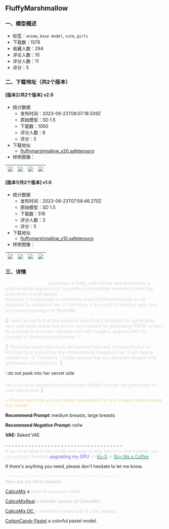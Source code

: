 ## FluffyMarshmallow
### 一、模型概述

- 标签：`anime`, `base model`, `cute`, `girls`
- 下载数：1579
- 收藏人数：294
- 评论人数：10
- 评分人数：11
- 评分：5

### 二、下载地址（共2个版本）

#### [版本2/共2个版本] v2.0

- 统计数据
  - 发布时间：2023-06-23T08:07:18.509Z
  - 原始模型：SD 1.5
  - 下载数：1060
  - 评分人数：8
  - 评分：5
- 下载地址
  - [fluffymarshmallow_v20.safetensors](https://civitai.com/api/download/models/102100)
- 样例图像：

| <img src="https://image.civitai.com/xG1nkqKTMzGDvpLrqFT7WA/9c48cd47-9463-4b1c-a934-21cee4c7fb52/width=450/1256595.jpeg" /> | <img src="https://image.civitai.com/xG1nkqKTMzGDvpLrqFT7WA/c26cfddc-9cea-4daa-94f2-0f5f852b2b5d/width=450/1255696.jpeg" /> | <img src="https://image.civitai.com/xG1nkqKTMzGDvpLrqFT7WA/24b191d4-5df8-4026-85ea-28f6878dc182/width=450/1254967.jpeg" /> | <img src="https://image.civitai.com/xG1nkqKTMzGDvpLrqFT7WA/4c97b438-10da-40aa-9d00-32c5cb877716/width=450/1254377.jpeg" /> |
| ---- | ---- | ---- | ---- |

#### [版本1/共2个版本] v1.0

- 统计数据
  - 发布时间：2023-06-23T07:58:46.270Z
  - 原始模型：SD 1.5
  - 下载数：519
  - 评分人数：3
  - 评分：5
- 下载地址
  - [fluffymarshmallow_v10.safetensors](https://civitai.com/api/download/models/100848)
- 样例图像：

| <img src="https://image.civitai.com/xG1nkqKTMzGDvpLrqFT7WA/7becb4f4-3280-4097-a426-7ff2faa709a1/width=450/1240675.jpeg" /> | <img src="https://image.civitai.com/xG1nkqKTMzGDvpLrqFT7WA/a9880f8b-9cb4-41f3-b689-74b1900fa918/width=450/1238609.jpeg" /> | <img src="https://image.civitai.com/xG1nkqKTMzGDvpLrqFT7WA/fb002e6c-bce7-4262-8e2f-876230083754/width=450/1239299.jpeg" /> | <img src="https://image.civitai.com/xG1nkqKTMzGDvpLrqFT7WA/23b74dd3-c701-4cc9-ae4c-104c32f184f9/width=450/1231070.jpeg" /> |
| ---- | ---- | ---- | ---- |


### 三、详情
<p><strong><span style="color:rgb(255, 255, 255)">FluffyMarshmellow</span></strong><span style="color:rgb(209, 213, 219)"> possesses a fluffy, soft texture and showcases a pristine white appearance. It exudes an irresistible innocent charm that adds to its overall appeal. </span><br /><span style="color:rgb(209, 213, 219)">However, it is important to remember that FluffyMarshmellow is not designed to withstand fire. 🔥 Therefore, it is crucial to handle it with care and avoid exposing it to flames❌🔥</span></p><p></p><p><span style="color:rgb(209, 213, 219)">🎨 I want to clarify that this model is specifically designed for generating very cute style characters and is not intended for generating NSFW content. Its purpose is to create adorable and safe imagery, aligning with the concept of innocence and charm. ✨</span></p><p></p><p><span style="color:rgb(209, 213, 219)">🚨 Please be aware that if you are banned from any community due to humiliating or publishing any embarrassing images of her, it will deeply sadden her. 😔 Therefore, I kindly request that you generate images with gentleness and kindness. 🌸</span></p><p></p><p><span style="color:rgb(209, 213, 219)">🔒</span><span style="color:rgb(37, 38, 43)">do not peek into her secret side</span></p><p><span style="color:rgb(209, 213, 219)">Let's focus on spreading positivity and delight through the generation of cute characters. 🌟</span></p><p></p><p><span style="color:rgb(240, 210, 141)">**Please note that you are solely responsible for any images created using this model</span></p><p></p><p><strong>Recommend <em>Prompt</em>: </strong>medium breasts, large breasts</p><p><strong>Recommend <em>Negative Prompt</em>: </strong>nsfw</p><p><strong>VAE:</strong> Baked VAE<br /><br />- - - - - - - - - - - - - - - - - - - - - - - - - - - - - - - - - - - -<br /><span style="color:rgb(209, 213, 219)">If you find value in this model and want to help take it to new heights, you can support towards </span><span style="color:rgb(121, 80, 242)">upgrading my GPU</span><span style="color:rgb(209, 213, 219)"> on </span><a target="_blank" rel="ugc" href="https://ko-fi.com/kybalico"><span style="color:rgb(18, 184, 134)">Ko-fi</span></a><span style="color:rgb(193, 194, 197)"> or </span><a target="_blank" rel="ugc" href="https://www.buymeacoffee.com/kybalico"><span style="color:rgb(18, 184, 134)">Buy Me a Coffee</span></a></p><p></p><p>If there's anything you need, please don't hesitate to let me know.</p><p></p><p><span style="color:rgb(193, 194, 197)">- - - - - - - - - - - - - - - - - - - - - - - - - - - - - - - - - - - -</span><br /><strong><span style="color:rgb(209, 213, 219)">Here are my other models:</span></strong></p><p><a target="_blank" rel="ugc" href="https://civitai.com/models/49567/calicomix">CalicoMix</a> a <span style="color:rgb(209, 213, 219)">general-purpose model.</span></p><p><a target="_blank" rel="ugc" href="https://civitai.com/models/83593/calicomixreal">CalicoMixReal</a><span style="color:rgb(193, 194, 197)"> a realistic version of CalicoMix.</span></p><p><a target="_blank" rel="ugc" href="https://civitai.com/models/89225/calicomix-dangerouscute">CalicoMix DC </a><span style="color:rgb(209, 213, 219)">a simplified variant with a cuter appeal.</span></p><p><a target="_blank" rel="ugc" href="https://civitai.com/models/91970/cottoncandy-pastel">CottonCandy Pastel</a> a colorful pastel model.</p>